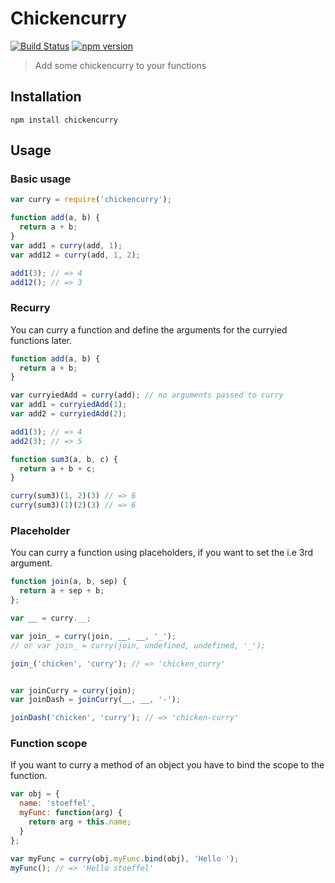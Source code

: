Chickencurry
============
[![Build Status](https://travis-ci.org/stoeffel/chickencurry.svg)](https://travis-ci.org/stoeffel/chickencurry) [![npm version](https://badge.fury.io/js/chickencurry.svg)](http://badge.fury.io/js/chickencurry)
> Add some chickencurry to your functions

Installation
------------

`npm install chickencurry`

Usage
-----

### Basic usage

```js
var curry = require('chickencurry');

function add(a, b) {
  return a + b;
}
var add1 = curry(add, 1);
var add12 = curry(add, 1, 2);

add1(3); // => 4
add12(); // => 3
```

### Recurry

You can curry a function and define the arguments for the curryied functions later.

```js
function add(a, b) {
  return a + b;
}

var curryiedAdd = curry(add); // no arguments passed to curry
var add1 = curryiedAdd(1);
var add2 = curryiedAdd(2);

add1(3); // => 4
add2(3); // => 5

function sum3(a, b, c) {
  return a + b + c;
}

curry(sum3)(1, 2)(3) // => 6
curry(sum3)(1)(2)(3) // => 6
```

### Placeholder

You can curry a function using placeholders, if you want to set the i.e 3rd argument.

```js
function join(a, b, sep) {
  return a + sep + b;
};

var __ = curry.__;

var join_ = curry(join, __, __, '_'); 
// or var join_ = curry(join, undefined, undefined, '_'); 

join_('chicken', 'curry'); // => 'chicken_curry'


var joinCurry = curry(join); 
var joinDash = joinCurry(__, __, '-');

joinDash('chicken', 'curry'); // => 'chicken-curry'
```

### Function scope

If you want to curry a method of an object you have to bind the scope to the function.

```js
var obj = {
  name: 'stoeffel',
  myFunc: function(arg) {
    return arg + this.name;
  }
};

var myFunc = curry(obj.myFunc.bind(obj), 'Hello ');
myFunc(); // => 'Hello stoeffel'
```
